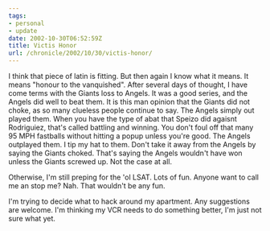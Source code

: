 ```yaml
---
tags:
- personal
- update
date: 2002-10-30T06:52:59Z
title: Victis Honor
url: /chronicle/2002/10/30/victis-honor/
---
```


I think that piece of latin is fitting.  But then again I know what it means. It means "honour to the vanquished".  After several days of thought, I have come terms with the Giants loss to Angels.  It was a good series, and the Angels did well to beat them. It is this man opinion that the Giants did not choke, as so many clueless people continue to say.  The Angels simply out played them.  When you have the type of abat that Speizo did agaisnt Rodriguiez, that's called battling and winning.  You don't foul off that many 95 MPH fastballs without hitting a popup unless you're good.  The Angels outplayed them.  I tip my hat to them.  Don't take it away from the Angels by saying the Giants choked.  That's saying the Angels wouldn't have won unless the Giants screwed up.  Not the case at all.

Otherwise, I'm still preping for the 'ol LSAT.  Lots of fun. Anyone want to call me an stop me?  Nah.  That wouldn't be any fun.

I'm trying to decide what to hack around my apartment.  Any suggestions are welcome.  I'm thinking my VCR needs to do something better, I'm just not sure what yet.
